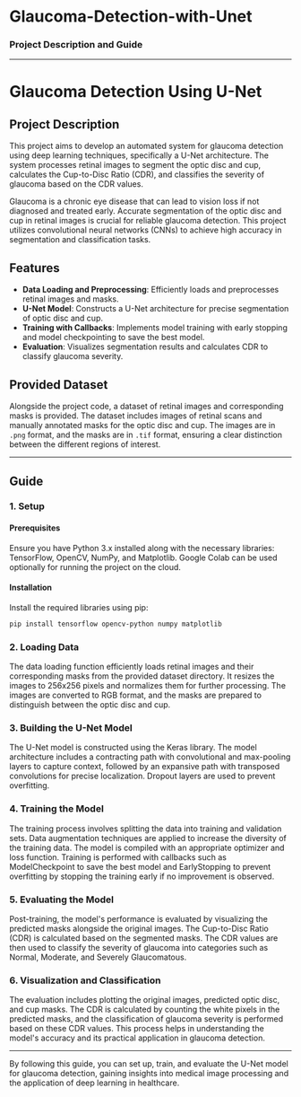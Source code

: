 # Glaucoma-Detection-with-Unet
### Project Description and Guide

---

# Glaucoma Detection Using U-Net

## Project Description

This project aims to develop an automated system for glaucoma detection using deep learning techniques, specifically a U-Net architecture. The system processes retinal images to segment the optic disc and cup, calculates the Cup-to-Disc Ratio (CDR), and classifies the severity of glaucoma based on the CDR values.

Glaucoma is a chronic eye disease that can lead to vision loss if not diagnosed and treated early. Accurate segmentation of the optic disc and cup in retinal images is crucial for reliable glaucoma detection. This project utilizes convolutional neural networks (CNNs) to achieve high accuracy in segmentation and classification tasks.

## Features

- **Data Loading and Preprocessing**: Efficiently loads and preprocesses retinal images and masks.
- **U-Net Model**: Constructs a U-Net architecture for precise segmentation of optic disc and cup.
- **Training with Callbacks**: Implements model training with early stopping and model checkpointing to save the best model.
- **Evaluation**: Visualizes segmentation results and calculates CDR to classify glaucoma severity.

## Provided Dataset

Alongside the project code, a dataset of retinal images and corresponding masks is provided. The dataset includes images of retinal scans and manually annotated masks for the optic disc and cup. The images are in `.png` format, and the masks are in `.tif` format, ensuring a clear distinction between the different regions of interest.

---

## Guide

### 1. Setup

#### Prerequisites

Ensure you have Python 3.x installed along with the necessary libraries: TensorFlow, OpenCV, NumPy, and Matplotlib. Google Colab can be used optionally for running the project on the cloud.

#### Installation

Install the required libraries using pip:

```bash
pip install tensorflow opencv-python numpy matplotlib
```

### 2. Loading Data

The data loading function efficiently loads retinal images and their corresponding masks from the provided dataset directory. It resizes the images to 256x256 pixels and normalizes them for further processing. The images are converted to RGB format, and the masks are prepared to distinguish between the optic disc and cup.

### 3. Building the U-Net Model

The U-Net model is constructed using the Keras library. The model architecture includes a contracting path with convolutional and max-pooling layers to capture context, followed by an expansive path with transposed convolutions for precise localization. Dropout layers are used to prevent overfitting.

### 4. Training the Model

The training process involves splitting the data into training and validation sets. Data augmentation techniques are applied to increase the diversity of the training data. The model is compiled with an appropriate optimizer and loss function. Training is performed with callbacks such as ModelCheckpoint to save the best model and EarlyStopping to prevent overfitting by stopping the training early if no improvement is observed.

### 5. Evaluating the Model

Post-training, the model's performance is evaluated by visualizing the predicted masks alongside the original images. The Cup-to-Disc Ratio (CDR) is calculated based on the segmented masks. The CDR values are then used to classify the severity of glaucoma into categories such as Normal, Moderate, and Severely Glaucomatous.

### 6. Visualization and Classification

The evaluation includes plotting the original images, predicted optic disc, and cup masks. The CDR is calculated by counting the white pixels in the predicted masks, and the classification of glaucoma severity is performed based on these CDR values. This process helps in understanding the model's accuracy and its practical application in glaucoma detection.

---

By following this guide, you can set up, train, and evaluate the U-Net model for glaucoma detection, gaining insights into medical image processing and the application of deep learning in healthcare.
